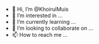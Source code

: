 - 👋 Hi, I’m @KhoirulMuis
- 👀 I’m interested in ...
- 🌱 I’m currently learning ...
- 💞️ I’m looking to collaborate on ...
- 📫 How to reach me ...

<!---
KhoirulMuis/KhoirulMuis is a ✨ special ✨ repository because its `README.md` (this file) appears on your GitHub profile.
You can click the Preview link to take a look at your changes.
--->
